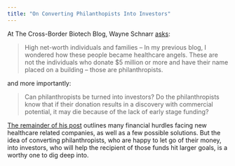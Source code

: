 ```yaml
---
title: "On Converting Philanthopists Into Investors"
---
```


At The Cross-Border Biotech Blog, Wayne Schnarr [asks](http://crossborderbiotech.ca/2013/07/24/pulse-of-the-canadian-healthcare-sector-part-3-improving-the-funding-for-early-stage-companies/):

> High net-worth individuals and families – In my previous blog, I  wondered how these people became healthcare angels. These are not the  individuals who donate $5 million or more and have their name placed on a  building – those are philanthropists.

and more importantly:

> Can philanthropists be turned into investors? Do the philanthropists  know that if their donation results in a discovery with commercial  potential, it may die because of the lack of early stage funding?

[The remainder of his post](http://crossborderbiotech.ca/2013/07/24/pulse-of-the-canadian-healthcare-sector-part-3-improving-the-funding-for-early-stage-companies/) outlines many financial hurdles facing new healthcare related companies, as well as a few possible solutions. But the idea of converting philanthropists, who are happy to let go of their money, into investors, who will help the recipient of those funds hit larger goals, is a worthy one to dig deep into.
